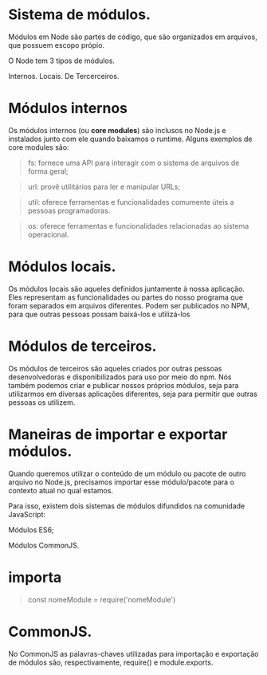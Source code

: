 # Sistema de módulos.
  Módulos em Node são partes de código, que são organizados em arquivos, que possuem escopo própio.

  O Node tem 3 tipos de módulos.

  Internos.
  Locais.
  De Tercerceiros.


# Módulos internos
  Os módulos internos (ou **core modules**) são inclusos no Node.js e instalados junto com ele quando baixamos o runtime. Alguns exemplos de core modules são:

  > fs:
  fornece uma API para interagir com o sistema de arquivos de forma geral;

  > url:
  provê utilitários para ler e manipular URLs;

  > util:
  oferece ferramentas e funcionalidades comumente úteis a pessoas programadoras.

  > os:
  oferece ferramentas e funcionalidades relacionadas ao sistema operacional.


# Módulos locais.

  Os módulos locais são aqueles definidos juntamente à nossa aplicação. Eles representam as funcionalidades ou partes do nosso programa que foram separados em arquivos diferentes. Podem ser publicados no NPM, para que outras pessoas possam baixá-los e utilizá-los

# Módulos de terceiros.

  Os módulos de terceiros são aqueles criados por outras pessoas desenvolvedoras e disponibilizados para uso por meio do npm. Nós também podemos criar e publicar nossos próprios módulos, seja para utilizarmos em diversas aplicações diferentes, seja para permitir que outras pessoas os utilizem.


# Maneiras de importar e exportar módulos.

  Quando queremos utilizar o conteúdo de um módulo ou pacote de outro arquivo no Node.js, precisamos importar esse módulo/pacote para o contexto atual no qual estamos.

  Para isso, existem dois sistemas de módulos difundidos na comunidade JavaScript:

  Módulos ES6;

  Módulos CommonJS.

# importa

  > const nomeModule = require('nomeModule')

# CommonJS.

  No CommonJS as palavras-chaves utilizadas para importação e exportação de módulos são, respectivamente, require() e module.exports.
